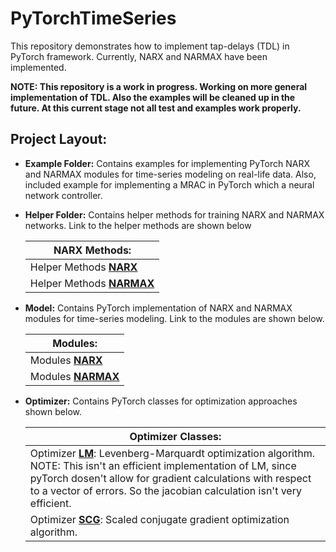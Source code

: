 # PyTorchTimeSeries

This repository demonstrates how to implement tap-delays (TDL) in PyTorch framework. Currently, NARX and NARMAX have been implemented.

**NOTE: This repository is a work in progress. Working on more general implementation of TDL. Also the examples will be cleaned up in the future. At this current stage not all test and examples work properly.**

## Project Layout:
* **Example Folder:**
Contains examples for implementing PyTorch NARX and NARMAX modules for time-series modeling on real-life data. Also, included example for implementing a MRAC in PyTorch which a neural network controller.

* **Helper Folder:**
Contains helper methods for training NARX and NARMAX networks. Link to the helper methods are shown below

    | NARX Methods: | 
    | ------------- |
    | Helper Methods [**NARX**](https://github.com/jpkfgd/pyTorchTapDelay/blob/master/Helper/InputOutput/narx_helper_methods.py) |
    | Helper Methods [**NARMAX**](https://github.com/jpkfgd/pyTorchTapDelay/blob/master/Helper/InputOutput/narmax_helper_methods.py) |

* **Model:**
Contains PyTorch implementation of NARX and NARMAX modules for time-series modeling. Link to the modules are shown below.

    | Modules: |
    | ------------ |
    | Modules [**NARX**](https://github.com/jpkfgd/pyTorchTapDelay/blob/master/Model/InputOutput/narx_model.py) |
    | Modules [**NARMAX**](https://github.com/jpkfgd/pyTorchTapDelay/blob/master/Model/InputOutput/narmax_model.py) |

* **Optimizer:**
Contains PyTorch classes for optimization approaches shown below.

    | Optimizer Classes: |
    | ------------ |
    | Optimizer [**LM**](https://github.com/jpkfgd/pyTorchTapDelay/blob/master/Optimizer/lm.py): Levenberg-Marquardt optimization algorithm. NOTE: This isn't an efficient implementation of LM, since pyTorch dosen't allow for gradient calculations with respect to a vector of errors. So the jacobian calculation isn't very efficient. |
    | Optimizer [**SCG**](https://github.com/jpkfgd/pyTorchTapDelay/blob/master/Optimizer/scg.py): Scaled conjugate gradient optimization algorithm. |

